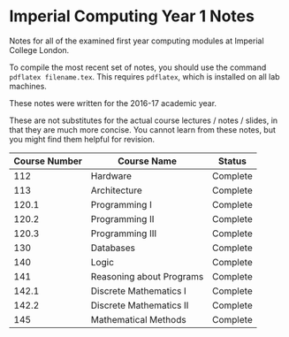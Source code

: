 # Imperial Computing Year 1 Notes

Notes for all of the examined first year computing modules at Imperial College London.

To compile the most recent set of notes, you should use the command `pdflatex filename.tex`. This requires `pdflatex`, which is installed on all lab machines.

These notes were written for the 2016-17 academic year.

These are not substitutes for the actual course lectures / notes / slides, in that they are much more concise. You cannot learn from these notes, but you might find them helpful for revision.

| Course Number | Course Name              | Status                      |
| ------------- | ------------------------ | --------------------------- |
| 112           | Hardware                 | Complete                    |
| 113           | Architecture             | Complete                    |
| 120.1         | Programming I            | Complete                    |
| 120.2         | Programming II           | Complete                    |
| 120.3         | Programming III          | Complete                    |
| 130           | Databases                | Complete                    |
| 140           | Logic                    | Complete                    |
| 141           | Reasoning about Programs | Complete                    |
| 142.1         | Discrete Mathematics I   | Complete                    |
| 142.2         | Discrete Mathematics II  | Complete                    |
| 145           | Mathematical Methods     | Complete                    |
